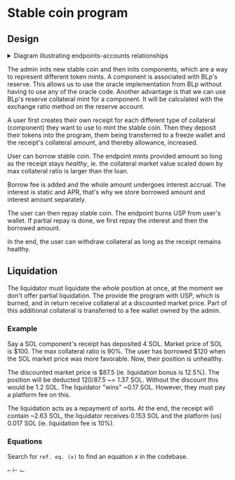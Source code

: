 # Stable coin program

## Design

<details>
<summary markdown="span">
Diagram illustrating endpoints-accounts relationships
</summary>

![Overview of endpoints](docs/stable_coin_endpoints_accounts_relationship.png)

</details>

The admin inits new stable coin and then inits components, which are a way to
represent different token mints. A component is associated with BLp's reserve.
This allows us to use the oracle implementation from BLp without having to use
any of the oracle code. Another advantage is that we can use BLp's reserve
collateral mint for a component. It will be calculated with the exchange ratio
method on the reserve account.

A user first creates their own receipt for each different type of collateral
(component) they want to use to mint the stable coin. Then they deposit their
tokens into the program, them being transferred to a freeze wallet and the
receipt's collateral amount, and thereby allowance, increased.

User can borrow stable coin. The endpoint mints provided amount so long as the
receipt stays _healthy_, ie. the collateral market value scaled down by max
collateral ratio is larger than the loan.

Borrow fee is added and the whole amount undergoes interest accrual. The
interest is static and APR, that's why we store borrowed amount and interest
amount separately.

The user can then repay stable coin. The endpoint burns USP from user's wallet.
If partial repay is done, we first repay the interest and then the borrowed
amount.

In the end, the user can withdraw collateral as long as the receipt remains
healthy.


## Liquidation

The liquidator must liquidate the whole position at once, at the moment we
don't offer partial liquidation. The provide the program with USP, which is
burned, and in return receive collateral at a discounted market price. Part of
this additional collateral is transferred to a fee wallet owned by the admin.

### Example
Say a SOL component's receipt has deposited 4 SOL. Market price of SOL is $100.
The max collateral ratio is 90%. The user has borrowed $120 when the SOL market
price was more favorable. Now, their position is unhealthy.

The discounted market price is $87.5 (ie. liquidation bonus is 12.5%). The
position will be deducted $120/$87.5 ~= 1.37 SOL. Without the discount this
would be 1.2 SOL. The liquidator "wins" ~0.17 SOL. However, they must pay a
platform fee on this.

The liquidation acts as a repayment of sorts. At the end, the receipt will
contain ~2.63 SOL, the liquidator receives 0.153 SOL and the platform (us)
0.017 SOL (ie. liquidation fee is 10%).

### Equations
Search for `ref. eq. (x)` to find an equation _x_ in the codebase.

⌐
⊢
⌙
